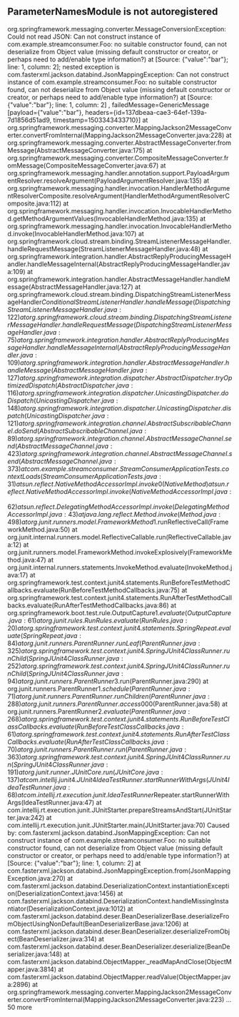 
ParameterNamesModule is not autoregistered
--


org.springframework.messaging.converter.MessageConversionException: Could not read JSON: Can not construct instance of com.example.streamconsumer.Foo: no suitable constructor found, can not deserialize from Object value (missing default constructor or creator, or perhaps need to add/enable type information?)
 at [Source: {"value":"bar"}; line: 1, column: 2]; nested exception is com.fasterxml.jackson.databind.JsonMappingException: Can not construct instance of com.example.streamconsumer.Foo: no suitable constructor found, can not deserialize from Object value (missing default constructor or creator, or perhaps need to add/enable type information?)
 at [Source: {"value":"bar"}; line: 1, column: 2]
, failedMessage=GenericMessage [payload={"value":"bar"}, headers={id=137dbeaa-cae3-64ef-139a-7d1856d51ad9, timestamp=1503343433710}]
	at org.springframework.messaging.converter.MappingJackson2MessageConverter.convertFromInternal(MappingJackson2MessageConverter.java:228)
	at org.springframework.messaging.converter.AbstractMessageConverter.fromMessage(AbstractMessageConverter.java:175)
	at org.springframework.messaging.converter.CompositeMessageConverter.fromMessage(CompositeMessageConverter.java:67)
	at org.springframework.messaging.handler.annotation.support.PayloadArgumentResolver.resolveArgument(PayloadArgumentResolver.java:135)
	at org.springframework.messaging.handler.invocation.HandlerMethodArgumentResolverComposite.resolveArgument(HandlerMethodArgumentResolverComposite.java:112)
	at org.springframework.messaging.handler.invocation.InvocableHandlerMethod.getMethodArgumentValues(InvocableHandlerMethod.java:135)
	at org.springframework.messaging.handler.invocation.InvocableHandlerMethod.invoke(InvocableHandlerMethod.java:107)
	at org.springframework.cloud.stream.binding.StreamListenerMessageHandler.handleRequestMessage(StreamListenerMessageHandler.java:48)
	at org.springframework.integration.handler.AbstractReplyProducingMessageHandler.handleMessageInternal(AbstractReplyProducingMessageHandler.java:109)
	at org.springframework.integration.handler.AbstractMessageHandler.handleMessage(AbstractMessageHandler.java:127)
	at org.springframework.cloud.stream.binding.DispatchingStreamListenerMessageHandler$ConditionalStreamListenerHandler.handleMessage(DispatchingStreamListenerMessageHandler.java:122)
	at org.springframework.cloud.stream.binding.DispatchingStreamListenerMessageHandler.handleRequestMessage(DispatchingStreamListenerMessageHandler.java:75)
	at org.springframework.integration.handler.AbstractReplyProducingMessageHandler.handleMessageInternal(AbstractReplyProducingMessageHandler.java:109)
	at org.springframework.integration.handler.AbstractMessageHandler.handleMessage(AbstractMessageHandler.java:127)
	at org.springframework.integration.dispatcher.AbstractDispatcher.tryOptimizedDispatch(AbstractDispatcher.java:116)
	at org.springframework.integration.dispatcher.UnicastingDispatcher.doDispatch(UnicastingDispatcher.java:148)
	at org.springframework.integration.dispatcher.UnicastingDispatcher.dispatch(UnicastingDispatcher.java:121)
	at org.springframework.integration.channel.AbstractSubscribableChannel.doSend(AbstractSubscribableChannel.java:89)
	at org.springframework.integration.channel.AbstractMessageChannel.send(AbstractMessageChannel.java:423)
	at org.springframework.integration.channel.AbstractMessageChannel.send(AbstractMessageChannel.java:373)
	at com.example.streamconsumer.StreamConsumerApplicationTests.contextLoads(StreamConsumerApplicationTests.java:31)
	at sun.reflect.NativeMethodAccessorImpl.invoke0(Native Method)
	at sun.reflect.NativeMethodAccessorImpl.invoke(NativeMethodAccessorImpl.java:62)
	at sun.reflect.DelegatingMethodAccessorImpl.invoke(DelegatingMethodAccessorImpl.java:43)
	at java.lang.reflect.Method.invoke(Method.java:498)
	at org.junit.runners.model.FrameworkMethod$1.runReflectiveCall(FrameworkMethod.java:50)
	at org.junit.internal.runners.model.ReflectiveCallable.run(ReflectiveCallable.java:12)
	at org.junit.runners.model.FrameworkMethod.invokeExplosively(FrameworkMethod.java:47)
	at org.junit.internal.runners.statements.InvokeMethod.evaluate(InvokeMethod.java:17)
	at org.springframework.test.context.junit4.statements.RunBeforeTestMethodCallbacks.evaluate(RunBeforeTestMethodCallbacks.java:75)
	at org.springframework.test.context.junit4.statements.RunAfterTestMethodCallbacks.evaluate(RunAfterTestMethodCallbacks.java:86)
	at org.springframework.boot.test.rule.OutputCapture$1.evaluate(OutputCapture.java:61)
	at org.junit.rules.RunRules.evaluate(RunRules.java:20)
	at org.springframework.test.context.junit4.statements.SpringRepeat.evaluate(SpringRepeat.java:84)
	at org.junit.runners.ParentRunner.runLeaf(ParentRunner.java:325)
	at org.springframework.test.context.junit4.SpringJUnit4ClassRunner.runChild(SpringJUnit4ClassRunner.java:252)
	at org.springframework.test.context.junit4.SpringJUnit4ClassRunner.runChild(SpringJUnit4ClassRunner.java:94)
	at org.junit.runners.ParentRunner$3.run(ParentRunner.java:290)
	at org.junit.runners.ParentRunner$1.schedule(ParentRunner.java:71)
	at org.junit.runners.ParentRunner.runChildren(ParentRunner.java:288)
	at org.junit.runners.ParentRunner.access$000(ParentRunner.java:58)
	at org.junit.runners.ParentRunner$2.evaluate(ParentRunner.java:268)
	at org.springframework.test.context.junit4.statements.RunBeforeTestClassCallbacks.evaluate(RunBeforeTestClassCallbacks.java:61)
	at org.springframework.test.context.junit4.statements.RunAfterTestClassCallbacks.evaluate(RunAfterTestClassCallbacks.java:70)
	at org.junit.runners.ParentRunner.run(ParentRunner.java:363)
	at org.springframework.test.context.junit4.SpringJUnit4ClassRunner.run(SpringJUnit4ClassRunner.java:191)
	at org.junit.runner.JUnitCore.run(JUnitCore.java:137)
	at com.intellij.junit4.JUnit4IdeaTestRunner.startRunnerWithArgs(JUnit4IdeaTestRunner.java:68)
	at com.intellij.rt.execution.junit.IdeaTestRunner$Repeater.startRunnerWithArgs(IdeaTestRunner.java:47)
	at com.intellij.rt.execution.junit.JUnitStarter.prepareStreamsAndStart(JUnitStarter.java:242)
	at com.intellij.rt.execution.junit.JUnitStarter.main(JUnitStarter.java:70)
Caused by: com.fasterxml.jackson.databind.JsonMappingException: Can not construct instance of com.example.streamconsumer.Foo: no suitable constructor found, can not deserialize from Object value (missing default constructor or creator, or perhaps need to add/enable type information?)
 at [Source: {"value":"bar"}; line: 1, column: 2]
	at com.fasterxml.jackson.databind.JsonMappingException.from(JsonMappingException.java:270)
	at com.fasterxml.jackson.databind.DeserializationContext.instantiationException(DeserializationContext.java:1456)
	at com.fasterxml.jackson.databind.DeserializationContext.handleMissingInstantiator(DeserializationContext.java:1012)
	at com.fasterxml.jackson.databind.deser.BeanDeserializerBase.deserializeFromObjectUsingNonDefault(BeanDeserializerBase.java:1206)
	at com.fasterxml.jackson.databind.deser.BeanDeserializer.deserializeFromObject(BeanDeserializer.java:314)
	at com.fasterxml.jackson.databind.deser.BeanDeserializer.deserialize(BeanDeserializer.java:148)
	at com.fasterxml.jackson.databind.ObjectMapper._readMapAndClose(ObjectMapper.java:3814)
	at com.fasterxml.jackson.databind.ObjectMapper.readValue(ObjectMapper.java:2896)
	at org.springframework.messaging.converter.MappingJackson2MessageConverter.convertFromInternal(MappingJackson2MessageConverter.java:223)
	... 50 more

